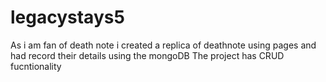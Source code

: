 # legacystays5
As i am fan of death note i created a replica of deathnote using pages and had record their details using the mongoDB
The project has CRUD fucntionality
